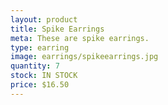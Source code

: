 ```yaml
---
layout: product
title: Spike Earrings
meta: These are spike earrings. 
type: earring
image: earrings/spikeearrings.jpg
quantity: 7
stock: IN STOCK
price: $16.50
---
```


